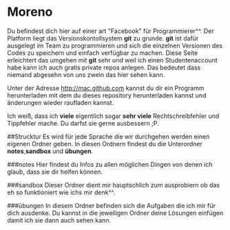 Moreno
======
Du befindest dich hier auf einer art "Facebook" für Programmierer^^. Der Platform liegt das Versionskontollsystem **git** zu grunde. **git** ist dafür ausgelegt im Team zu programmieren und sich die einzelnen Versionen des Codes zu speichern und einfach verfügbar zu machen. Diese Seite erleichtert das umgehen mit **git** sehr und weil ich einen Studentenaccount habe kann ich auch gratis private repos anlegen. Das bedeutet dass niemand abgesehn von uns zwein das hier sehen kann.

Unter der Adresse http://mac.github.com kannst du dir ein Programm herunterladen mit dem du dieses repository herunterladen kannst und änderungen wieder raufladen kannst.

Ich weiß, dass ich **viele** eigentlich sogar **sehr viele** Rechtschreibfehler und Tippfehler mache. Du darfst sie gerne ausbessern ;P.

##Strucktur
Es wird für jede Sprache die wir durchgehen werden einen eigenen Ordner geben. In diesen Ordnern findest du die Unterordner **notes**,**sandbox** und **übungen**.

###notes
Hier findest du Infos zu allen möglichen Dingen von denen ich glaub, dass sie dir helfen können.

###sandbox
Dieser Ordner dient mir hauptschlich zum ausprobiern ob das eh so funktioniert wie ichs mir denk^^.

###übungen
In diesem Ordner befinden sich die Aufgaben die ich mir für dich ausdenke.
Du kannst in die jeweiligen Ordner deine Lösungen einfügen damit ich sie dann auch sehen kann.
